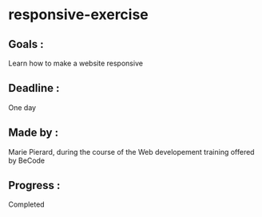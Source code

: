 # responsive-exercise

## Goals :
Learn how to make a website responsive

## Deadline :
One day

## Made by :
Marie Pierard, during the course of the Web developement training offered by BeCode
 

## Progress : 
Completed